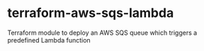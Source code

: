 # terraform-aws-sqs-lambda

Terraform module to deploy an AWS SQS queue which triggers a predefined Lambda function

